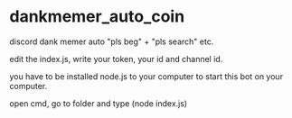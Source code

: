 # dankmemer_auto_coin
discord dank memer auto "pls beg" + "pls search" etc.

edit the index.js, write your token, your id and channel id. 

you have to be installed node.js to your computer to start this bot on your computer. 

open cmd, go to folder and type (node index.js)
